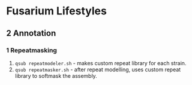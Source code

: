 # Fusarium Lifestyles

## 2 Annotation
### 1 Repeatmasking
 
1. `qsub repeatmodeler.sh` - makes custom repeat library for each strain.
2. `qsub repeatmasker.sh` - after repeat modelling, uses custom repeat library to softmask the assembly.